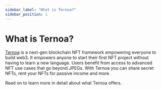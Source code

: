 ```yaml
---
sidebar_label: "What is Ternoa?"
sidebar_position: 1
---
```


# What is Ternoa?

[Ternoa](https://www.ternoa.network/) is a next-gen blockchain NFT framework empowering everyone to build web3. It empowers anyone to start their first NFT project without having to learn a new language. Users benefit from access to advanced NFT use cases that go beyond JPEGs. With Ternoa you can share secret NFTs, rent your NFTs for passive income and more. 

Read on to learn more in detail about what Ternoa offers. 
